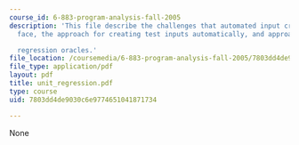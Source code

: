```yaml
---
course_id: 6-883-program-analysis-fall-2005
description: 'This file describe the challenges that automated input creation techniques
  face, the approach for creating test inputs automatically, and approach for creating

  regression oracles.'
file_location: /coursemedia/6-883-program-analysis-fall-2005/7803dd4de9030c6e9774651041871734_unit_regression.pdf
file_type: application/pdf
layout: pdf
title: unit_regression.pdf
type: course
uid: 7803dd4de9030c6e9774651041871734

---
```

None